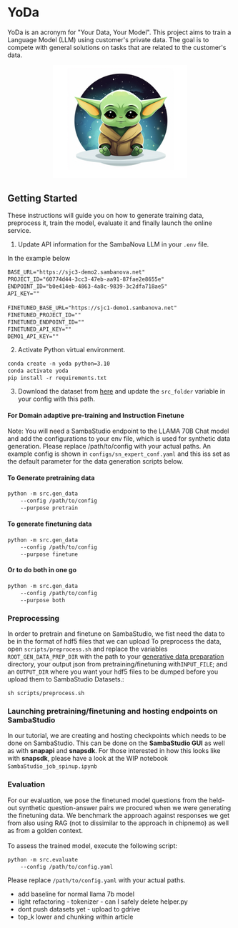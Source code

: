 # YoDa
YoDa is an acronym for "Your Data, Your Model". This project aims to train a Language Model (LLM) using customer's private data. The goal is to compete with general solutions on tasks that are related to the customer's data.

<p align="center">
  <img src="YoDa.png" alt="YoDa" width="300">
</p>

## Getting Started

These instructions will guide you on how to generate training data, preprocess it, train the model, evaluate it and finally launch the online service.

1. Update API information for the SambaNova LLM in your `.env` file.

In the example below 
```
BASE_URL="https://sjc3-demo2.sambanova.net"
PROJECT_ID="60774d44-3cc3-47eb-aa91-87fae2e8655e"
ENDPOINT_ID="b0e414eb-4863-4a8c-9839-3c2dfa718ae5"
API_KEY=""

FINETUNED_BASE_URL="https://sjc1-demo1.sambanova.net"
FINETUNED_PROJECT_ID=""
FINETUNED_ENDPOINT_ID=""
FINETUNED_API_KEY=""
DEMO1_API_KEY=""
``` 


2. Activate Python virtual environment.
```
conda create -n yoda python=3.10
conda activate yoda
pip install -r requirements.txt
```

3. Download the dataset from [here](https://drive.google.com/drive/folders/10chGQIgJJgBNvIdj8RL2sVwh8txnNkpO) and update
the `src_folder` variable in your config with this path.


#### For Domain adaptive pre-training and Instruction Finetune

Note: You will need a SambaStudio endpoint to the LLAMA 70B Chat model and add the configurations to your env file, which is used for synthetic data generation.
Please replace /path/to/config with your actual paths. An example config is shown in `configs/sn_expert_conf.yaml`
and this iss set as the default parameter for the data generation scripts below.

#### To Generate pretraining data
```
python -m src.gen_data
    --config /path/to/config
    --purpose pretrain 
```

#### To generate finetuning data
```
python -m src.gen_data
    --config /path/to/config
    --purpose finetune 
```

#### Or to do both in one go
```
python -m src.gen_data
    --config /path/to/config
    --purpose both 
```

### Preprocessing
In order to pretrain and finetune on SambaStudio,
we fist need the data to be in the format of hdf5 files that we can upload
To preprocess the data, open `scripts/preprocess.sh` and replace
the variables `ROOT_GEN_DATA_PREP_DIR` with the path to your [generative data preparation](https://github.com/sambanova/generative_data_prep)
directory, your output json from pretraining/finetuning with`INPUT_FILE`; and 
an `OUTPUT_DIR` where you want your hdf5 files to be dumped before you upload them to 
SambaStudio Datasets.:

```
sh scripts/preprocess.sh
```

### Launching pretraining/finetuning and hosting endpoints on SambaStudio

In our tutorial, we are creating and hosting checkpoints which needs to be done on SambaStudio. 
This can be done on the **SambaStudio GUI** as well as with **snapapi** and **snapsdk**. For those
interested in how this looks like with **snapsdk**, please have a look at the WIP notebook `SambaStudio_job_spinup.ipynb`

### Evaluation

For our evaluation, we pose the finetuned model questions from the held-out synthetic question-answer pairs we procured
when we were generating the finetuning data. We benchmark the approach against responses we get from also using RAG (not to dissimilar to the approach in chipnemo) as well as from 
a golden context.\
\
To assess the trained model, execute the following script:
```
python -m src.evaluate 
    --config /path/to/config.yaml 
```
Please replace  `/path/to/config.yaml`  with your actual paths.


- add baseline for normal llama 7b model
- light refactoring - tokenizer - can I safely delete helper.py
- dont push datasets yet - upload to gdrive
- top_k lower and chunking within article
